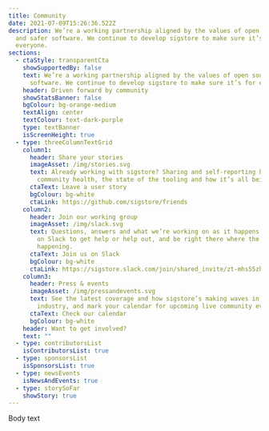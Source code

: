 ```yaml
---
title: Community
date: 2021-07-09T15:26:36.522Z
description: We’re a working partnership aligned by the values of open source
  and safer software. We continue to develop sigstore to make sure it’s for
  everyone.
sections:
  - ctaStyle: transparentCta
    showSupportedBy: false
    text: We’re a working partnership aligned by the values of open source and safer
      software. We continue to develop sigstore to make sure it’s for everyone.
    header: Driven forward by community
    showStatsBanner: false
    bgColour: bg-orange-medium
    textAlign: center
    textColour: text-dark-purple
    type: textBanner
    isScreenHeight: true
  - type: threeColumnTextGrid
    column1:
      header: Share your stories
      imageAsset: /img/stories.svg
      text: Already working with sigstore? Sharing and self-reporting helps us track
        community health, the state of the tooling and how it’s all being used.
      ctaText: Leave a user story
      bgColour: bg-white
      ctaLink: https://github.com/sigstore/friends
    column2:
      header: Join our working group
      imageAsset: /img/slack.svg
      text: Questions, answers and what we’re working on as it happens. Come join us
        on Slack to get help or help out, and be right there where the action’s
        happening.
      ctaText: Join us on Slack
      bgColour: bg-white
      ctaLink: https://sigstore.slack.com/join/shared_invite/zt-mhs55zh0-XmY3bcfWn4XEyMqUUutbUQ#/shared-invite/email
    column3:
      header: Press & events
      imageAsset: /img/pressandevents.svg
      text: See the latest coverage and how sigstore’s making waves in the wider
        industry, and mark your calendar for upcoming live community events.
      ctaText: Check our calendar
      bgColour: bg-white
    header: Want to get involved?
    text: ""
  - type: contributorsList
    isContributorsList: true
  - type: sponsorsList
    isSponsorsList: true
  - type: newsEvents
    isNewsAndEvents: true
  - type: storySoFar
    showStory: true
---
```


Body text
